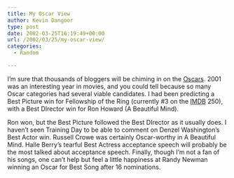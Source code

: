 ```yaml
---
title: My Oscar View
author: Kevin Dangoor
type: post
date: 2002-03-25T16:19:49+00:00
url: /2002/03/25/my-oscar-view/
categories:
  - Random

---
```

I&#8217;m sure that thousands of bloggers will be chiming in on the [Oscars][1]. 2001 was an interesting year in movies, and you could tell because so many Oscar categories had several viable candidates. I had been predicting a Best Picture win for Fellowship of the Ring (currently #3 on the [IMDB][2] 250), with a Best DIrector win for Ron Howard (A Beautiful Mind).
  
<!--more-->


  
Ron won, but the Best Picture followed the Best DIrector as it usually does. I haven&#8217;t seen Training Day to be able to comment on Denzel Washington&#8217;s Best Actor win. Russell Crowe was certainly Oscar-worthy in A Beautiful Mind. Halle Berry&#8217;s tearful Best Actress acceptance speech will probably be the most talked about acceptance speech. Finally, though I&#8217;m not a fan of his songs, one can&#8217;t help but feel a little happiness at Randy Newman winning an Oscar for Best Song after 16 nominations.

 [1]: http://www.oscar.com
 [2]: http://www.imdb.com